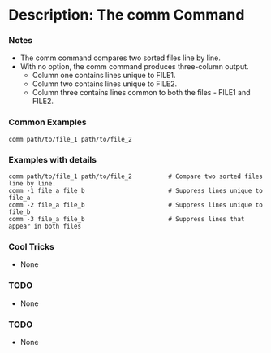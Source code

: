 # Description: The comm Command

### Notes
* The comm command compares two sorted files line by line.
* With no option, the comm command produces three-column output.
    - Column one contains lines unique to FILE1.
    - Column two contains lines unique to FILE2.
    - Column three contains lines common to both the files - FILE1 and FILE2.

### Common Examples
```shell
comm path/to/file_1 path/to/file_2
```

### Examples with details
```shell
comm path/to/file_1 path/to/file_2          # Compare two sorted files line by line.
comm -1 file_a file_b                       # Suppress lines unique to file_a
comm -2 file_a file_b                       # Suppress lines unique to file_b
comm -3 file_a file_b                       # Suppress lines that appear in both files
```

### Cool Tricks
* None

### TODO
* None

### TODO
* None

